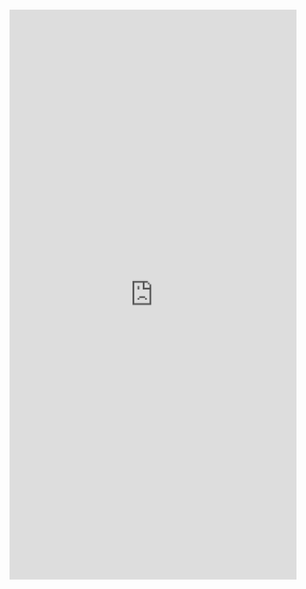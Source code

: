 # 

<iframe src="https://drive.google.com/embeddedfolderview?id=18iBb3Qe3tV7-KRq5NPkxHxVESPu_1JlF#list" style="width: 100%; height: 1000px; border: 0;"></iframe>


